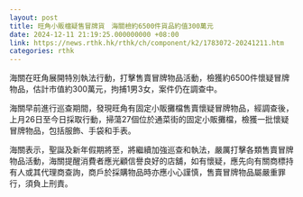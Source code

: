 ```yaml
---
layout: post
title: 旺角小販檔疑售冒牌貨　海關檢約6500件貨品約值300萬元
date: 2024-12-11 21:19:25.000000000 +08:00
link: https://news.rthk.hk/rthk/ch/component/k2/1783072-20241211.htm
categories: rthk
---
```


海關在旺角展開特別執法行動，打擊售賣冒牌物品活動，檢獲約6500件懷疑冒牌物品，估計市值約300萬元，拘捕1男3女，案件仍在調查中。

海關早前進行巡查期間，發現旺角有固定小販攤檔售賣懷疑冒牌物品，經調查後，上月26日至今日採取行動，掃蕩27個位於通菜街的固定小販攤檔，檢獲一批懷疑冒牌物品，包括服飾、手袋和手表。

海關表示，聖誕及新年假期將至，將繼續加強巡查和執法，嚴厲打擊各類售賣冒牌物品活動，海關提醒消費者應光顧信譽良好的店舖，如有懷疑，應先向有關商標持有人或其代理商查詢，商戶於採購物品時亦應小心謹慎，售賣冒牌物品屬嚴重罪行，須負上刑責。
